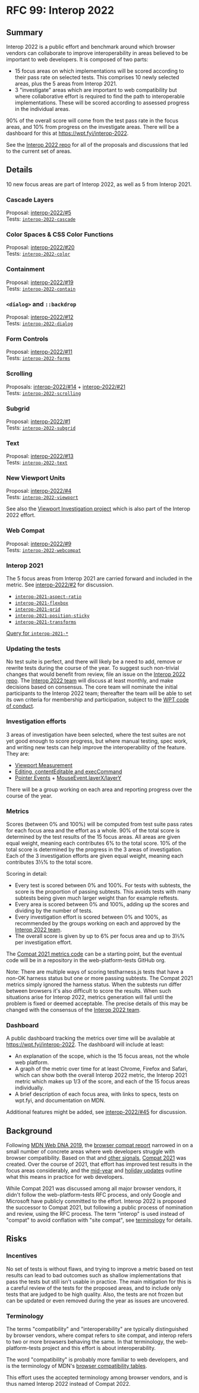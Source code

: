 # RFC 99: Interop 2022

## Summary

Interop 2022 is a public effort and benchmark around which browser vendors can collaborate to improve interoperability in areas believed to be important to web developers. It is composed of two parts:

- 15 focus areas on which implementations will be scored according to their pass rate on selected tests. This comprises 10 newly selected areas, plus the 5 areas from Interop 2021.
- 3 "investigate" areas which are important to web compatibility but where collaborative effort is required to find the path to interoperable implementations. These will be scored according to assessed progress in the individual areas.

90% of the overall score will come from the test pass rate in the focus areas, and 10% from progress on the investigate areas. There will be a dashboard for this at https://wpt.fyi/interop-2022.

See the [Interop 2022 repo](https://github.com/web-platform-tests/interop-2022) for all of the proposals and discussions that led to the current set of areas.

## Details

10 new focus areas are part of Interop 2022, as well as 5 from Interop 2021.

### Cascade Layers

Proposal: [interop-2022/#5](https://github.com/web-platform-tests/interop-2022/issues/5)  
Tests: [`interop-2022-cascade`](https://wpt.fyi/results/?label=master&label=experimental&product=chrome&product=firefox&product=safari&aligned&q=label%3Ainterop-2022-cascade)

### Color Spaces & CSS Color Functions

Proposal: [interop-2022/#20](https://github.com/web-platform-tests/interop-2022/issues/20)  
Tests: [`interop-2022-color`](https://wpt.fyi/results/?label=master&label=experimental&product=chrome&product=firefox&product=safari&aligned&q=label%3Ainterop-2022-color)

### Containment

Proposal: [interop-2022/#19](https://github.com/web-platform-tests/interop-2022/issues/19)  
Tests: [`interop-2022-contain`](https://wpt.fyi/results/?label=master&label=experimental&product=chrome&product=firefox&product=safari&aligned&q=label%3Ainterop-2022-contain)


### `<dialog>` and `::backdrop`

Proposal: [interop-2022/#12](https://github.com/web-platform-tests/interop-2022/issues/12)  
Tests: [`interop-2022-dialog`](https://wpt.fyi/results/?label=master&label=experimental&product=chrome&product=firefox&product=safari&aligned&q=label%3Ainterop-2022-dialog)

### Form Controls

Proposal: [interop-2022/#11](https://github.com/web-platform-tests/interop-2022/issues/11)  
Tests: [`interop-2022-forms`](https://wpt.fyi/results/?label=master&label=experimental&product=chrome&product=firefox&product=safari&aligned&q=label%3Ainterop-2022-forms)


### Scrolling

Proposals: [interop-2022/#14](https://github.com/web-platform-tests/interop-2022/issues/14) + [interop-2022/#21](https://github.com/web-platform-tests/interop-2022/issues/21)  
Tests: [`interop-2022-scrolling`](https://wpt.fyi/results/?label=master&label=experimental&product=chrome&product=firefox&product=safari&aligned&q=label%3Ainterop-2022-scrolling)

### Subgrid

Proposal: [interop-2022/#1](https://github.com/web-platform-tests/interop-2022/issues/1)  
Tests: [`interop-2022-subgrid`](https://wpt.fyi/results/?label=master&label=experimental&product=chrome&product=firefox&product=safari&aligned&q=label%3Ainterop-2022-subgrid)

### Text

Proposal: [interop-2022/#13](https://github.com/web-platform-tests/interop-2022/issues/13)  
Tests: [`interop-2022-text`](https://wpt.fyi/results/?label=master&label=experimental&product=chrome&product=firefox&product=safari&aligned&q=label%3Ainterop-2022-text)

### New Viewport Units

Proposal: [interop-2022/#4](https://github.com/web-platform-tests/interop-2022/issues/4)  
Tests: [`interop-2022-viewport`](https://wpt.fyi/results/?label=master&label=experimental&product=chrome&product=firefox&product=safari&aligned&q=label%3Ainterop-2022-viewport)

See also the [Viewport Investigation project](https://github.com/web-platform-tests/interop-2022/issues/41) which is also part of the Interop 2022 effort.

### Web Compat

Proposal: [interop-2022/#9](https://github.com/web-platform-tests/interop-2022/issues/9)  
Tests: [`interop-2022-webcompat`](https://wpt.fyi/results/?label=master&label=experimental&product=chrome&product=firefox&product=safari&aligned&q=label%3Ainterop-2022-webcompat)

### Interop 2021

The 5 focus areas from Interop 2021 are carried forward and included in the metric. See [interop-2022/#2](https://github.com/web-platform-tests/interop-2022/issues/2) for discussion.

- [`interop-2021-aspect-ratio`](https://wpt.fyi/results/?label=master&label=experimental&product=chrome&product=firefox&product=safari&aligned&q=label%3Ainterop-2021-aspect-ratio)
- [`interop-2021-flexbox`](https://wpt.fyi/results/?label=master&label=experimental&product=chrome&product=firefox&product=safari&aligned&q=label%3Ainterop-2021-flexbox)
- [`interop-2021-grid`](https://wpt.fyi/results/?label=master&label=experimental&product=chrome&product=firefox&product=safari&aligned&q=label%3Ainterop-2021-grid)
- [`interop-2021-position-sticky`](https://wpt.fyi/results/?label=master&label=experimental&product=chrome&product=firefox&product=safari&aligned&q=label%3Ainterop-2021-position-sticky)
- [`interop-2021-transforms`](https://wpt.fyi/results/?label=master&label=experimental&product=chrome&product=firefox&product=safari&aligned&q=label%3Ainterop-2021-transforms)

[Query for `interop-2021-*`](https://wpt.fyi/results/?label=master&label=experimental&product=chrome&product=firefox&product=safari&aligned&q=label%3Ainterop-2021-aspect-ratio%20or%20label%3Ainterop-2021-flexbox%20or%20label%3Ainterop-2021-grid%20or%20label%3Ainterop-2021-position-sticky%20or%20label%3Ainterop-2021-transforms)

### Updating the tests

No test suite is perfect, and there will likely be a need to add, remove or rewrite tests during the course of the year. To suggest such non-trivial changes that would benefit from review, file an issue on the [Interop 2022 repo](https://github.com/web-platform-tests/interop-2022). The [Interop 2022 team](https://github.com/orgs/web-platform-tests/teams/interop-2022) will discuss at least monthly, and make decisions based on consensus. The core team will nominate the initial participants to the Interop 2022 team; thereafter the team will be able to set its own criteria for membership and participation, subject to the [WPT code of conduct](https://github.com/web-platform-tests/wpt/blob/master/CODE_OF_CONDUCT.md).

### Investigation efforts

3 areas of investigation have been selected, where the test suites are not yet good enough to score progress, but where manual testing, spec work, and writing new tests can help improve the interoperability of the feature. They are:

- [Viewport Measurement](https://github.com/web-platform-tests/interop-2022/issues/4)
- [Editing, contentEditable and execCommand](https://github.com/web-platform-tests/interop-2022/issues/17)
- [Pointer Events](https://github.com/web-platform-tests/interop-2022/issues/15) + [MouseEvent.layerX/layerY](https://github.com/web-platform-tests/interop-2022/issues/37)

There will be a group working on each area and reporting progress over the course of the year.

### Metrics

Scores (between 0% and 100%) will be computed from test suite pass rates for each focus area and the effort as a whole. 90% of the total score is determined by the test results of the 15 focus areas. All areas are given equal weight, meaning each contributes 6% to the total score. 10% of the total score is determined by the progress in the 3 areas of investigation. Each of the 3 investigation efforts are given equal weight, meaning each contributes 3⅓% to the total score.

Scoring in detail:

- Every test is scored between 0% and 100%. For tests with subtests, the score is the proportion of passing subtests. This avoids tests with many subtests being given much larger weight than for example reftests.
- Every area is scored between 0% and 100%, adding up the scores and dividing by the number of tests.
- Every investigation effort is scored between 0% and 100%, as recommended by the groups working on each and approved by the [Interop 2022 team](https://github.com/orgs/web-platform-tests/teams/interop-2022).
- The overall score is given by up to 6% per focus area and up to 3⅓% per investigation effort.

The [Compat 2021 metrics code](https://github.com/Ecosystem-Infra/wpt-results-analysis/tree/main/compat-2021) can be a starting point, but the eventual code will be in a repository in the web-platform-tests GitHub org.

Note: There are multiple ways of scoring testharness.js tests that have a non-OK harness status but one or more passing subtests. The Compat 2021 metrics simply ignored the harness status. When the subtests run differ between browsers it's also difficult to score the results. When such situations arise for Interop 2022, metrics generation will fail until the problem is fixed or deemed acceptable. The precise details of this may be changed with the consensus of the [Interop 2022 team](https://github.com/orgs/web-platform-tests/teams/interop-2022).

### Dashboard

A public dashboard tracking the metrics over time will be available at https://wpt.fyi/interop-2022. The dashboard will include at least:

- An explanation of the scope, which is the 15 focus areas, not the whole web platform.
- A graph of the metric over time for at least Chrome, Firefox and Safari, which can show both the overall Interop 2022 metric, the Interop 2021 metric which makes up 1/3 of the score, and each of the 15 focus areas individually.
- A brief description of each focus area, with links to specs, tests on wpt.fyi, and documentation on MDN.

Additional features might be added, see [interop-2022/#45](https://github.com/web-platform-tests/interop-2022/issues/45) for discussion.

## Background

Following [MDN Web DNA 2019](https://insights.developer.mozilla.org/reports/mdn-web-developer-needs-assessment-2019.html), the [browser compat report](https://insights.developer.mozilla.org/reports/mdn-browser-compatibility-report-2020.html) narrowed in on a small number of concrete areas where web developers struggle with browser compatibility. Based on that and [other signals](https://web.dev/compat2021/#choosing-what-to-focus-on), [Compat 2021](https://wpt.fyi/compat2021) was created. Over the course of 2021, that effort has improved test results in the focus areas considerably, and the [mid-year](https://web.dev/compat2021-midyear/) and [holiday updates](https://web.dev/compat2021-holiday-update/) outline what this means in practice for web developers.

While Compat 2021 was discussed among all major browser vendors, it didn't follow the web-platform-tests RFC process, and only Google and Microsoft have publicly committed to the effort. Interop 2022 is proposed the successor to Compat 2021, but following a public process of nomination and review, using the RFC process. The term "interop" is used instead of "compat" to avoid conflation with "site compat", see [terminology](#terminology) for details.

## Risks

### Incentives

No set of tests is without flaws, and trying to improve a metric based on test results can lead to bad outcomes such as shallow implementations that pass the tests but still isn't usable in practice. The main mitigation for this is a careful review of the tests for the proposed areas, and to include only tests that are judged to be high quality. Also, the tests are not frozen but can be updated or even removed during the year as issues are uncovered.

### Terminology

The terms "compatibility" and "interoperability" are typically distinguished by browser vendors, where compat refers to site compat, and interop refers to two or more browsers behaving the same. In that terminology, the web-platform-tests project and this effort is about interoperability.

The word "compatibility" is probably more familiar to web developers, and is the terminology of MDN's [browser compatibility tables](https://developer.mozilla.org/en-US/docs/Web/API/AudioTrack#browser_compatibility).

This effort uses the accepted terminology among browser vendors, and is thus named Interop 2022 instead of Compat 2022.
